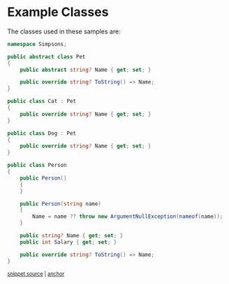 # Example Classes

The classes used in these samples are:

<!-- snippet: DocumentationExamples/ExampleClasses.cs -->
<a id='snippet-DocumentationExamples/ExampleClasses.cs'></a>
```cs
namespace Simpsons;

public abstract class Pet
{
    public abstract string? Name { get; set; }

    public override string? ToString() => Name;
}

public class Cat : Pet
{
    public override string? Name { get; set; }
}

public class Dog : Pet
{
    public override string? Name { get; set; }
}

public class Person
{
    public Person()
    {
    }

    public Person(string name)
    {
        Name = name ?? throw new ArgumentNullException(nameof(name));
    }

    public string? Name { get; set; }
    public int Salary { get; set; }

    public override string? ToString() => Name;
}
```
<sup><a href='/src/DocumentationExamples/ExampleClasses.cs#L1-L35' title='Snippet source file'>snippet source</a> | <a href='#snippet-DocumentationExamples/ExampleClasses.cs' title='Start of snippet'>anchor</a></sup>
<!-- endSnippet -->
